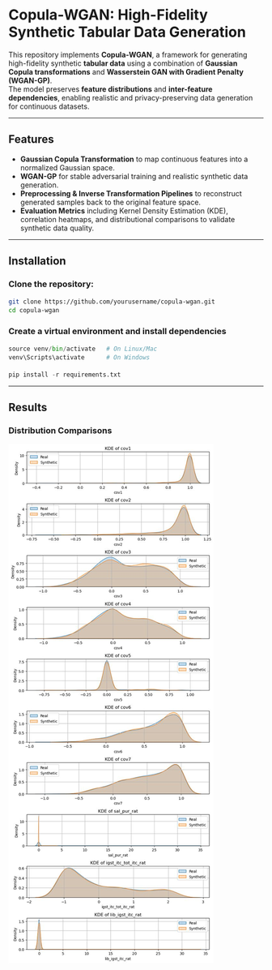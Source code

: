 # Copula-WGAN: High-Fidelity Synthetic Tabular Data Generation  

This repository implements **Copula-WGAN**, a framework for generating high-fidelity synthetic **tabular data** using a combination of **Gaussian Copula transformations** and **Wasserstein GAN with Gradient Penalty (WGAN-GP)**.  
The model preserves **feature distributions** and **inter-feature dependencies**, enabling realistic and privacy-preserving data generation for continuous datasets.  

---

## Features  
- **Gaussian Copula Transformation** to map continuous features into a normalized Gaussian space.  
- **WGAN-GP** for stable adversarial training and realistic synthetic data generation.  
- **Preprocessing & Inverse Transformation Pipelines** to reconstruct generated samples back to the original feature space.  
- **Evaluation Metrics** including Kernel Density Estimation (KDE), correlation heatmaps, and distributional comparisons to validate synthetic data quality.  

---

## Installation  
### Clone the repository:  
```bash
git clone https://github.com/yourusername/copula-wgan.git
cd copula-wgan
```

###  Create a virtual environment and install dependencies
```python -m venv venv
source venv/bin/activate   # On Linux/Mac
venv\Scripts\activate      # On Windows

pip install -r requirements.txt
```

---

## Results
### Distribution Comparisons

![KDE Plot](Results/Distribution.jpeg)
